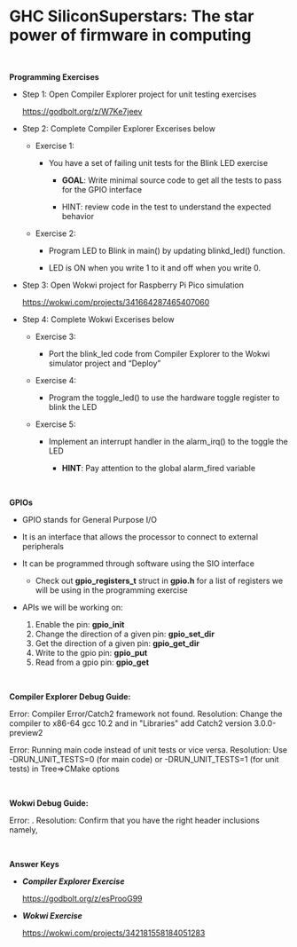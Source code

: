 # GHC SiliconSuperstars: The star power of firmware in computing

<br>

**Programming Exercises**

* Step 1: Open Compiler Explorer project for unit testing exercises

  https://godbolt.org/z/W7Ke7jeev


* Step 2: Complete Compiler Explorer Excerises below

  * Exercise 1:

    * You have a set of failing unit tests for the Blink LED exercise

      * **GOAL**: Write minimal source code to get all the tests to pass for the GPIO interface

      * HINT: review code in the test to understand the expected behavior


  * Exercise 2: 

    * Program LED to Blink in main() by updating blinkd_led() function.

    * LED is ON when you write 1 to it and off when you write 0.


* Step 3: Open Wokwi project for Raspberry Pi Pico simulation

  https://wokwi.com/projects/341664287465407060


* Step 4: Complete Wokwi Excerises below

  * Exercise 3:

    * Port the blink_led code from Compiler Explorer to the Wokwi simulator project and “Deploy”


  * Exercise 4:

    * Program the toggle_led() to use the hardware toggle register to blink the LED


  * Exercise 5:

    * Implement an interrupt handler in the alarm_irq() to the toggle the LED

      * **HINT**: Pay attention to the global alarm_fired variable

<br>

**GPIOs**
* GPIO stands for General Purpose I/O
* It is an interface that allows the processor to connect to external peripherals
* It can be programmed through software using the SIO interface
  * Check out **gpio_registers_t** struct in **gpio.h** for a list of registers we will be using in the programming exercise

* APIs we will be working on:

  1. Enable the pin: 									     **gpio_init**
  1. Change the direction of a given pin: 	**gpio_set_dir**
  1. Get the direction of a given pin: 		**gpio_get_dir**
  1. Write to the gpio pin: 							 **gpio_put**
  1. Read from a gpio pin: 							  **gpio_get**

<br>

**Compiler Explorer Debug Guide:**

Error: Compiler Error/Catch2 framework not found. 
Resolution: Change the compiler to x86-64 gcc 10.2 and in "Libraries" add Catch2 version 3.0.0-preview2

Error: Running main code instead of unit tests or vice versa. 
Resolution: Use -DRUN_UNIT_TESTS=0 (for main code) or -DRUN_UNIT_TESTS=1 (for unit tests) in Tree=>CMake options

<br>

**Wokwi Debug Guide:**

Error: .
Resolution: Confirm that you have the right header inclusions namely, 

<br>

**Answer Keys**

  * ***Compiler Explorer Exercise***
  
    https://godbolt.org/z/esProoG99

  * ***Wokwi Exercise***
  
    https://wokwi.com/projects/342181558184051283
